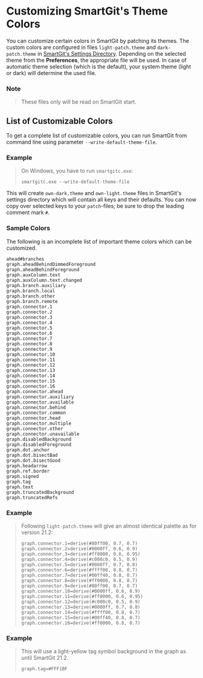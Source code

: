 # Customizing SmartGit's Theme Colors

You can customize certain colors in SmartGit by patching its themes.
The custom colors are configured in files `light-patch.theme` and `dark-patch.theme` in [SmartGit's Settings Directory](../../Installation/Installation-and-Files.md#default-path-of-smartgits-settings-directory).
Depending on the selected theme from the **Preferences**, the appropriate file will be used.
In case of automatic theme selection (which is the default), your system theme (light or dark) will determine the used file.

### Note

> These files only will be read on SmartGit start.

## List of Customizable Colors

To get a complete list of customizable colors, you can run SmartGit from command line using parameter `--write-default-theme-file`.

### Example

> On Windows, you have to run `smartgitc.exe`:
> ```
> smartgitc.exe --write-default-theme-file
> ```

This will create `own-dark.theme` and `own-light.theme` files in SmartGit's settings directory which will contain all keys and their defaults.
You can now copy over selected keys to your `patch`-files; be sure to drop the leading comment mark `#`.

### Sample Colors

The following is an incomplete list of important theme colors which can be customized.

```
ahead#branches
graph.aheadBehindDimmedForeground
graph.aheadBehindForeground
graph.auxColumn.text
graph.auxColumn.text.changed
graph.branch.auxiliary
graph.branch.local
graph.branch.other
graph.branch.remote
graph.connector.1
graph.connector.2
graph.connector.3
graph.connector.4
graph.connector.5
graph.connector.6
graph.connector.7
graph.connector.8
graph.connector.9
graph.connector.10
graph.connector.11
graph.connector.12
graph.connector.13
graph.connector.14
graph.connector.15
graph.connector.16
graph.connector.ahead
graph.connector.auxiliary
graph.connector.available
graph.connector.behind
graph.connector.common
graph.connector.head
graph.connector.multiple
graph.connector.other
graph.connector.unavailable
graph.disabledBackground
graph.disabledForeground
graph.dot.anchor
graph.dot.bisectBad
graph.dot.bisectGood
graph.headarrow
graph.ref.border
graph.signed
graph.tag
graph.text
graph.truncatedBackground
graph.truncatedRefs
```

### Example

> Following `light-patch.theme` will give an almost identical palette as for version 21.2:
>
> ``` properties
> graph.connector.1=derive(#80ff00, 0.7, 0.7)
> graph.connector.2=derive(#0000ff, 0.6, 0.9)
> graph.connector.3=derive(#ff8000, 0.6, 0.95)
> graph.connector.4=derive(#c000c0, 0.5, 0.9)
> graph.connector.5=derive(#0080ff, 0.7, 0.8)
> graph.connector.6=derive(#ffff00, 0.8, 0.7)
> graph.connector.7=derive(#00ff40, 0.8, 0.7)
> graph.connector.8=derive(#ff0000, 0.8, 0.7)
> graph.connector.9=derive(#80ff00, 0.7, 0.7)
> graph.connector.10=derive(#0000ff, 0.6, 0.9)
> graph.connector.11=derive(#ff8000, 0.6, 0.95)
> graph.connector.12=derive(#c000c0, 0.5, 0.9)
> graph.connector.13=derive(#0080ff, 0.7, 0.8)
> graph.connector.14=derive(#ffff00, 0.8, 0.7)
> graph.connector.15=derive(#00ff40, 0.8, 0.7)
> graph.connector.16=derive(#ff0000, 0.8, 0.7)
> ```

### Example

> This will use a light-yellow tag symbol background in the graph as until SmartGit 21.2.
> ``` properties
> graph.tag=#FFF1BF
> ```

